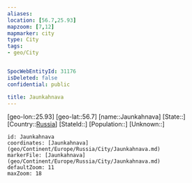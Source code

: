 ```yaml
---
aliases: 
location: [56.7,25.93]
mapzoom: [7,12] 
mapmarker: city 
type: City
tags:
- geo/City


SpocWebEntityId: 31176
isDeleted: false
confidential: public

title: Jaunkahnava
---
```

[geo-lon::25.93]
[geo-lat::56.7]
[name::Jaunkahnava]
[State::]
[Country::[Russia](geo/Continent/Europe/Russia.md)]
[StateId::]
[Population::]
[Unknown::]


```leaflet
id: Jaunkahnava
coordinates: [Jaunkahnava](geo/Continent/Europe/Russia/City/Jaunkahnava.md)
markerFile: [Jaunkahnava](geo/Continent/Europe/Russia/City/Jaunkahnava.md)
defaultZoom: 11 
maxZoom: 18
```



